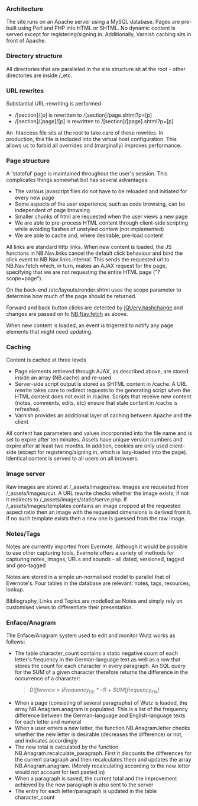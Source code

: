 <h3>Architecture</h3>
<p>The site runs on an Apache server using a MySQL database. Pages are pre-built using Perl and PHP into HTML or SHTML. No dynamic content is served except for registering/signing in. Additionally, Varnish caching sits in front of Apache. 
</p><h3>Directory structure</h3>
<p>All directories that are paralleled in the site structure sit at the root - other directories are inside /_etc. 
</p><h3>URL rewrites</h3>
<p>Substantial URL-rewriting is performed 
</p>
<ul>     
  <li>/[section]/[p] is rewritten to /[section]/page.shtml?p=[p]   
  </li>     
  <li>/[section]/[page]/[p] is rewritten to /[section]/[page].shtml?p=[p]   
  </li>
</ul>
<p>An .htaccess file sits at the root to take care of these rewrites. In production, this file is included into the virtual host configuration. This allows us to forbid all overrides and (marginally) improves performance. 
</p><h3>Page structure</h3>
<p>A 'stateful' page is maintained throughout the user's session. This complicates things somewhat but has several advantages: 
</p>
<ul>  
  <li>The various javascript files do not have to be reloaded and initiated for every new page   
  </li>  
  <li>Some aspects of the user experience, such as code browsing, can be independent of page browsing   
  </li>  
  <li>Smaller chunks of html are requested when the user views a new page   
  </li>  
  <li>We are able to pre-process HTML content through client-side scripting while avoiding flashes of unstyled content (not implemented)   
  </li>  
  <li>We are able to cache and, where desirable, pre-load content   
  </li>
</ul>
<p>All links are standard http links. When new content is loaded, the JS functions in NB.Nav.links cancel the default click behaviour and bind the click event to NB.Nav.links.internal. This sends the requested url to NB.Nav.fetch which, in turn, makes an AJAX request for the page, specifying that we are not requesting the entire HTML page ("?scope=page"). 
</p>
<p>On the back-end /etc/layouts/render.shtml uses the scope parameter to determine how much of the page should be returned. 
</p>
<p>Forward and back button clicks are detected by    
  <a href="_assets/js/lib/jquery.ba-hashchange.js">jQUery.hashchange</a> and changes are passed on to    
  <a href="_assets/js/src/nav.fetch.js">NB.Nav.fetch</a> as above. 
</p>   
<p>When new content is loaded, an event is trigerred to notify any page elements that might need updating. 
</p><h3>Caching</h3>
<p>Content is cached at three levels 
</p>
<ul>  
  <li>Page elements retrieved through AJAX, as described above, are stored inside an array (NB.cache) and re-used.   
  </li>  
  <li>Server-side script output is stored as SHTML content in /cache. A URL rewrite takes care to redirect requests to the generating script when the HTML content does not exist in /cache. Scripts that receive new content (notes, comments, edits, etc) ensure that stale content in /cache is refreshed.   
  </li>  
  <li>Varnish provides an additional layer of caching between Apache and the client   
  </li>
</ul>
<p>All content has parameters and values incorporated into the file name and is set to expire after ten minutes. Assets have unique version numbers and expire after at least two months. In addition, cookies are only used client-side (except for registering/signing in, which is lazy-loaded into the page). Identical content is served to all users on all browsers. 
</p><h3>Image server</h3>
<p>Raw images are stored at /_assets/images/raw. Images are requested from /_assets/images/cut. A URL rewrite checks whether the image exists; if not it redirects to /_assets/images/static/serve.php. If /_assets/images/templates contains an image cropped at the requested aspect ratio then an image with the requested dimensions is derived from it. If no such template exists then a new one is guessed from the raw image. 
</p>  <h3>Notes/Tags</h3>
<p>Notes are currently imported from Evernote. Although it would be possible to use other capturing tools, Evernote offers a variety of methods for capturing notes, images, URLs and sounds - all dated, versioned, tagged and geo-tagged 
</p>
<p>Notes are stored in a simple un-normalised model to parallel that of Evernote's. Four tables in the database are relevant: notes, tags, resources, lookup. 
</p>
<p>Bibliography, Links and Topics are modelled as Notes and simply rely on customised views to differentiate their presentation. 
</p><h3>Enface/Anagram</h3>
<p>The Enface/Anagram system used to edit and monitor Wutz works as follows: 
</p>
<ul>  
  <li>The table character_count contains a static negative count of each letter's frequency in the German-language text as well as a row that stores the count for each character in every paragraph. An SQL query for the SUM of a given character therefore returns the difference in the occurrence of a character:    
  <blockquote>    
    <em>Difference = (Frequency<sub>DE</sub> * -1) + SUM[frequency<sub>EN</sub>]</em>    
    </blockquote>  
  </li>  
  <li>When a page (consisting of several paragraphs) of Wutz is loaded, the array NB.Anagram.anagram is populated. This is a list of the frequency difference between the German-language and English-language texts for each letter and numeral   
  </li>  
  <li>When a user enters a new letter, the function NB.Anagram.letter checks whether the new letter is desirable (decreases the difference) or not, and indicates accordingly   
  </li>  
  <li>The new total is calculated by the function NB.Anagram.recalculate_paragraph. First it discounts the differences for the current paragraph and then recalculates them and updates the array NB.Anagram.anagram. (Merely recalculating according to the new letter would not account for text pasted in)   
  </li>  
  <li>When a paragraph is saved, the current total and the improvement achieved by the new paragraph is also sent to the server   
  </li>  
  <li>The entry for each letter/paragraph is updated in the table character_count   
  </li>
</ul>